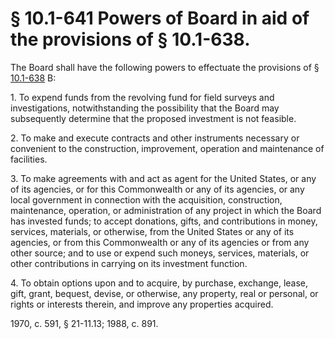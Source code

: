 # § 10.1-641 Powers of Board in aid of the provisions of § 10.1-638.

<p>The Board shall have the following powers to effectuate the provisions of § <a href='http://law.lis.virginia.gov/vacode/10.1-638/'>10.1-638</a> B:</p><p>1. To expend funds from the revolving fund for field surveys and investigations, notwithstanding the possibility that the Board may subsequently determine that the proposed investment is not feasible.</p><p>2. To make and execute contracts and other instruments necessary or convenient to the construction, improvement, operation and maintenance of facilities.</p><p>3. To make agreements with and act as agent for the United States, or any of its agencies, or for this Commonwealth or any of its agencies, or any local government in connection with the acquisition, construction, maintenance, operation, or administration of any project in which the Board has invested funds; to accept donations, gifts, and contributions in money, services, materials, or otherwise, from the United States or any of its agencies, or from this Commonwealth or any of its agencies or from any other source; and to use or expend such moneys, services, materials, or other contributions in carrying on its investment function.</p><p>4. To obtain options upon and to acquire, by purchase, exchange, lease, gift, grant, bequest, devise, or otherwise, any property, real or personal, or rights or interests therein, and improve any properties acquired.</p><p>1970, c. 591, § 21-11.13; 1988, c. 891.</p>